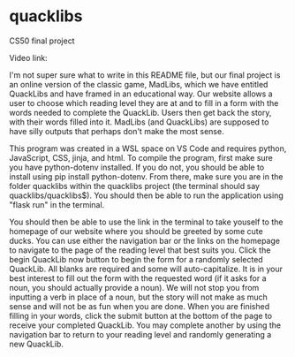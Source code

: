 # quacklibs
CS50 final project

Video link: 

I'm not super sure what to write in this README file, but our final project is an online version of the classic game, MadLibs, which we have entitled QuackLibs and have framed in an educational way. Our website allows a user to choose which reading level they are at and to fill in a form with the words needed to complete the QuackLib. Users then get back the story, with their words filled into it. MadLibs (and QuackLibs) are supposed to have silly outputs that perhaps don't make the most sense. 

This program was created in a WSL space on VS Code and requires python, JavaScript, CSS, jinja, and html. To compile the program, first make sure you have python-dotenv installed. If you do not, you should be able to install using pip install python-dotenv. From there, make sure you are in the folder quacklibs within the quacklibs project (the terminal should say quacklibs/quacklibs$). You should then be able to run the application using "flask run" in the terminal. 

You should then be able to use the link in the terminal to take youself to the homepage of our website where you should be greeted by some cute ducks. You can use either the navigation bar or the links on the homepage to navigate to the page of the reading level that best suits you. Click the begin QuackLib now button to begin the form for a randomly selected QuackLib. All blanks are required and some will auto-capitalize. It is in your best interest to fill out the form with the requested word (if it asks for a noun, you should actually provide a noun). We will not stop you from inputting a verb in place of a noun, but the story will not make as much sense and will not be as fun when you are done. When you are finished filling in your words, click the submit button at the bottom of the page to receive your completed QuackLib. You may complete another by using the navigation bar to return to your reading level and randomly generating a new QuackLib. 